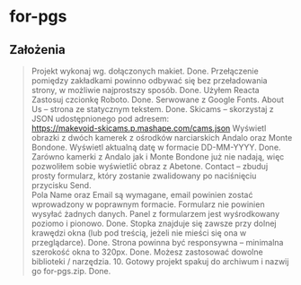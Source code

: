 # for-pgs

## Założenia
> Projekt wykonaj wg. dołączonych makiet.
Done.
> Przełączenie pomiędzy zakładkami powinno odbywać się bez przeładowania strony, w możliwie 
najprostszy sposób.
Done. Użyłem Reacta
> Zastosuj czcionkę Roboto.
Done. Serwowane z Google Fonts.
> About Us – strona ze statycznym tekstem.
Done.
> Skicams – skorzystaj z JSON udostępnionego pod adresem:  
https://makevoid-skicams.p.mashape.com/cams.json 
Wyświetl obrazki z dwóch kamerek z ośrodków narciarskich Andalo oraz Monte Bondone. 
Wyświetl aktualną datę w formacie DD-MM-YYYY.
Done. Zarówno kamerki z Andalo jak i Monte Bondone już nie nadają, więc pozwoliłem sobie wyświetlić obraz z Abetone.
> Contact – zbuduj prosty formularz, który zostanie zwalidowany po naciśnięciu przycisku Send.  
Pola Name oraz Email są wymagane, email powinien zostać wprowadzony w poprawnym 
formacie. Formularz nie powinien wysyłać żadnych danych. Panel z formularzem jest 
wyśrodkowany poziomo i pionowo.
Done.
> Stopka znajduje się zawsze przy dolnej krawędzi okna (lub pod treścią, jeżeli nie mieści się ona w 
przeglądarce).
Done.
> Strona powinna być responsywna – minimalna szerokość okna to 320px.
Done.
> Możesz zastosować dowolne biblioteki / narzędzia. 10. Gotowy projekt spakuj do archiwum i nazwij go for-pgs.zip.
Done.
